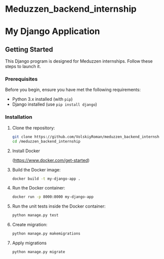 # Meduzzen_backend_internship

# My Django Application

## Getting Started

This Django program is designed for Meduzzen internships. Follow these steps to launch it.

### Prerequisites

Before you begin, ensure you have met the following requirements:

- Python 3.x installed (with `pip`)
- Django installed (use `pip install django`)

### Installation

1. Clone the repository:

   ```bash
   git clone https://github.com/VolskiyRoman/meduzzen_backend_internship
   cd /meduzzen_backend_internship

2. Install Docker

   (https://www.docker.com/get-started)

3. Build the Docker image:
   
   ```bash
   docker build -t my-django-app .
   
4. Run the Docker container:

   ```bash
   docker run -p 8000:8000 my-django-app

5. Run the unit tests inside the Docker container:

   ```bash
   python manage.py test
   
6. Create migration:

   ```bash
   python manage.py makemigrations
   
5. Apply migrations

   ```bash
   python manage.py migrate
